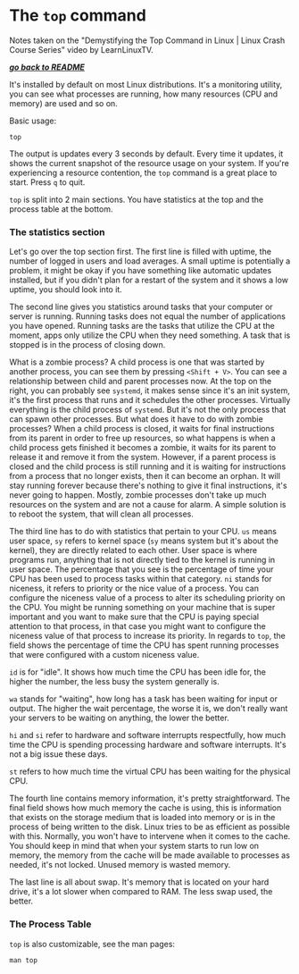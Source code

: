 # The `top` command

Notes taken on the "Demystifying the Top Command in Linux | Linux Crash Course
Series" video by LearnLinuxTV.

[***go back to README***](/README.md)

It's installed by default on most Linux distributions. It's a monitoring
utility, you can see what processes are running, how many resources (CPU and
memory) are used and so on.

Basic usage:

    top

The output is updates every 3 seconds by default. Every time it updates, it
shows the current snapshot of the resource usage on your system. If you're
experiencing a resource contention, the `top` command is a great place to
start. Press `q` to quit.

`top` is split into 2 main sections. You have statistics at the top and the
process table at the bottom. 

### The statistics section 

Let's go over the top section first. The first line is filled with uptime, the
number of logged in users and load averages. A small uptime is potentially a
problem, it might be okay if you have something like automatic updates
installed, but if you didn't plan for a restart of the system and it shows a
low uptime, you should look into it. 

The second line gives you statistics around tasks that your computer or server
is running. Running tasks does not equal the number of applications you have
opened. Running tasks are the tasks that utilize the CPU at the moment, apps
only utilize the CPU when they need something. A task that is stopped is in the
process of closing down. 

What is a zombie process? A child process is one that was started by another
process, you can see them by pressing `<Shift + V>`. You can see a relationship
between child and parent processes now. At the top on the right, you can
probably see `systemd`, it makes sense since it's an init system, it's the
first process that runs and it schedules the other processes. Virtually
everything is the child process of `systemd`. But it's not the only process
that can spawn other processes. But what does it have to do with zombie
processes? When a child process is closed, it waits for final instructions from
its parent in order to free up resources, so what happens is when a child
process gets finished it becomes a zombie, it waits for its parent to release
it and remove it from the system. However, if a parent process is closed and
the child process is still running and it is waiting for instructions from a
process that no longer exists, then it can become an orphan. It will stay
running forever because there's nothing to give it final instructions, it's
never going to happen. Mostly, zombie processes don't take up much resources on
the system and are not a cause for alarm. A simple solution is to reboot the
system, that will clean all processes.

The third line has to do with statistics that pertain to your CPU. `us` means
user space, `sy` refers to kernel space (`sy` means system but it's about the
kernel), they are directly related to each other. User space is where programs
run, anything that is not directly tied to the kernel is running in user space.
The percentage that you see is the percentage of time your CPU has been used to
process tasks within that category. `ni` stands for niceness, it refers to
priority or the nice value of a process. You can configure the niceness value
of a process to alter its scheduling priority on the CPU. You might be running
something on your machine that is super important and you want to make sure
that the CPU is paying special attention to that process, in that case you
might want to configure the niceness value of that process to increase its
priority. In regards to `top`, the field shows the percentage of time the CPU 
has spent running processes that were configured with a custom niceness value.

`id` is for "idle". It shows how much time the CPU has been idle for, the
higher the number, the less busy the system generally is.

`wa` stands for "waiting", how long has a task has been waiting for input or
output. The higher the wait percentage, the worse it is, we don't really want
your servers to be waiting on anything, the lower the better.

`hi` and `si` refer to hardware and software interrupts respectfully, how much
time the CPU is spending processing hardware and software interrupts. It's not
a big issue these days.

`st` refers to how much time the virtual CPU has been waiting for the physical
CPU.

The fourth line contains memory information, it's pretty straightforward. The 
final field shows how much memory the cache is using, this is information that
exists on the storage medium that is loaded into memory or is in the process of
being written to the disk. Linux tries to be as efficient as possible with
this. Normally, you won't have to intervene when it comes to the cache. You
should keep in mind that when your system starts to run low on memory, the
memory from the cache will be made available to processes as needed, it's not 
locked. Unused memory is wasted memory.

The last line is all about swap. It's memory that is located on your hard
drive, it's a lot slower when compared to RAM. The less swap used, the better.

### The Process Table



`top` is also customizable, see the man pages:

    man top
